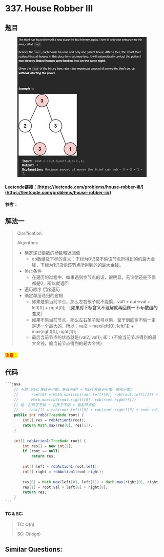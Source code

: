 # 337. House Robber III

## 题目

<figure><img src="../../.gitbook/assets/image (1) (1) (1) (1) (1) (1) (1) (1) (1) (1) (1) (1) (1) (1) (1).png" alt=""><figcaption></figcaption></figure>

#### Leetcode链接：[https://leetcode.com/problems/house-robber-iii/](https://leetcode.com/problems/house-robber-iii/)

#### 参考：

## 解法一

> Clarification:&#x20;
>
> Algorithm:&#x20;
>
>
>
> * 确定递归函数的参数和返回值
>   * dp数组及下标的含义：下标为0记录不偷该节点所得到的的最大金钱，下标为1记录偷该节点所得到的的最大金钱。
> * 终止条件
>   * 在遍历的过程中，如果遇到空节点的话，很明显，无论偷还是不偷都是0，所以就返回
> * 遍历顺序 后序遍历
> * 确定单层递归的逻辑
>   * 如果是偷当前节点，那么左右孩子就不能偷，val1 = cur->val + left\[0] + right\[0]; （**如果对下标含义不理解就再回顾一下dp数组的含义**）
>   * 如果不偷当前节点，那么左右孩子就可以偷，至于到底偷不偷一定是选一个最大的，所以：val2 = max(left\[0], left\[1]) + max(right\[0], right\[1]);
>   * 最后当前节点的状态就是{val2, val1}; 即：{不偷当前节点得到的最大金钱，偷当前节点得到的最大金钱}

#### <mark style="color:red;">注意：</mark>

## 代码

````java
```java
    // 不偷：Max(左孩子不偷，左孩子偷) + Max(右孩子不偷，右孩子偷)
    //      root[0] = Math.max(rob(root.left)[0], rob(root.left)[1]) +
    //      Math.max(rob(root.right)[0], rob(root.right)[1])
    // 偷：左孩子不偷 + 右孩子不偷 + 当前节点偷
    //     root[1] = rob(root.left)[0] + rob(root.right)[0] + root.val;
    public int rob3(TreeNode root) {
        int[] res = robAction1(root);
        return Math.max(res[0], res[1]);
    }

    int[] robAction1(TreeNode root) {
        int res[] = new int[2];
        if (root == null)
            return res;

        int[] left = robAction1(root.left);
        int[] right = robAction1(root.right);

        res[0] = Math.max(left[0], left[1]) + Math.max(right[0], right[1]);
        res[1] = root.val + left[0] + right[0];
        return res;
    }
```
````

#### TC & SC:&#x20;

> TC: O(n)
>
> SC: O(logn)

## **Similar Questions:**&#x20;
